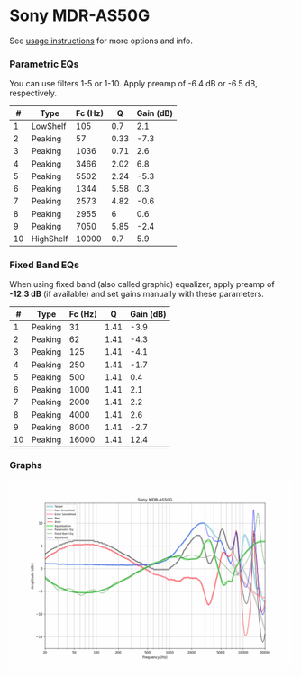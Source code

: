 # Sony MDR-AS50G
See [usage instructions](https://github.com/jaakkopasanen/AutoEq#usage) for more options and info.

### Parametric EQs
You can use filters 1-5 or 1-10. Apply preamp of -6.4 dB or -6.5 dB, respectively.

|   # | Type      |   Fc (Hz) |    Q |   Gain (dB) |
|-----|-----------|-----------|------|-------------|
|   1 | LowShelf  |       105 | 0.7  |         2.1 |
|   2 | Peaking   |        57 | 0.33 |        -7.3 |
|   3 | Peaking   |      1036 | 0.71 |         2.6 |
|   4 | Peaking   |      3466 | 2.02 |         6.8 |
|   5 | Peaking   |      5502 | 2.24 |        -5.3 |
|   6 | Peaking   |      1344 | 5.58 |         0.3 |
|   7 | Peaking   |      2573 | 4.82 |        -0.6 |
|   8 | Peaking   |      2955 | 6    |         0.6 |
|   9 | Peaking   |      7050 | 5.85 |        -2.4 |
|  10 | HighShelf |     10000 | 0.7  |         5.9 |

### Fixed Band EQs
When using fixed band (also called graphic) equalizer, apply preamp of **-12.3 dB** (if available) and set gains manually with these parameters.

|   # | Type    |   Fc (Hz) |    Q |   Gain (dB) |
|-----|---------|-----------|------|-------------|
|   1 | Peaking |        31 | 1.41 |        -3.9 |
|   2 | Peaking |        62 | 1.41 |        -4.3 |
|   3 | Peaking |       125 | 1.41 |        -4.1 |
|   4 | Peaking |       250 | 1.41 |        -1.7 |
|   5 | Peaking |       500 | 1.41 |         0.4 |
|   6 | Peaking |      1000 | 1.41 |         2.1 |
|   7 | Peaking |      2000 | 1.41 |         2.2 |
|   8 | Peaking |      4000 | 1.41 |         2.6 |
|   9 | Peaking |      8000 | 1.41 |        -2.7 |
|  10 | Peaking |     16000 | 1.41 |        12.4 |

### Graphs
![](./Sony%20MDR-AS50G.png)
